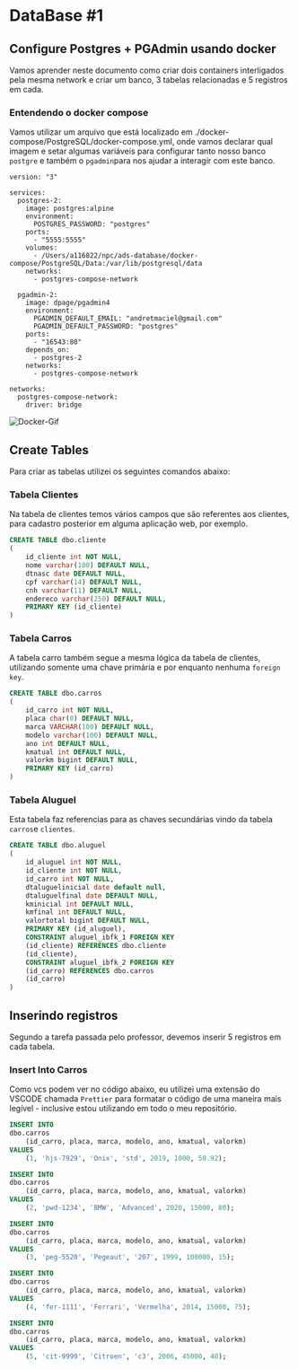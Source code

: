 # DataBase #1

## Configure Postgres + PGAdmin usando docker

Vamos aprender neste documento como criar dois containers interligados pela mesma network e criar um banco, 3 tabelas relacionadas e 5 registros em cada.

### Entendendo o docker compose

Vamos utilizar um arquivo que está localizado em ./docker-compose/PostgreSQL/docker-compose.yml, onde vamos declarar qual imagem e setar algumas variáveis para configurar tanto nosso banco `postgre` e também o `pgadmin`para nos ajudar a interagir com este banco.

```Docker
version: "3"

services:
  postgres-2:
    image: postgres:alpine
    environment:
      POSTGRES_PASSWORD: "postgres"
    ports:
      - "5555:5555"
    volumes:
      - /Users/a116822/npc/ads-database/docker-compose/PostgreSQL/Data:/var/lib/postgresql/data
    networks:
      - postgres-compose-network

  pgadmin-2:
    image: dpage/pgadmin4
    environment:
      PGADMIN_DEFAULT_EMAIL: "andretmaciel@gmail.com"
      PGADMIN_DEFAULT_PASSWORD: "postgres"
    ports:
      - "16543:80"
    depends_on:
      - postgres-2
    networks:
      - postgres-compose-network

networks:
  postgres-compose-network:
    driver: bridge

```

![Docker-Gif](../imgs/postgres-docker.gif)


## Create Tables

Para criar as tabelas utilizei os seguintes comandos abaixo:

### Tabela Clientes

Na tabela de clientes temos vários campos que são referentes aos clientes, para cadastro posterior em alguma aplicação web, por exemplo.

```sql
CREATE TABLE dbo.cliente
(
    id_cliente int NOT NULL,
    nome varchar(100) DEFAULT NULL,
    dtnasc date DEFAULT NULL,
    cpf varchar(14) DEFAULT NULL,
    cnh varchar(11) DEFAULT NULL,
    endereco varchar(250) DEFAULT NULL,
    PRIMARY KEY (id_cliente)
) 
```

### Tabela Carros

A tabela carro também segue a mesma lógica da tabela de clientes, utilizando somente uma chave primária e por enquanto nenhuma `foreign key`.

```SQL
CREATE TABLE dbo.carros
(
    id_carro int NOT NULL,
    placa char(8) DEFAULT NULL,
    marca VARCHAR(100) DEFAULT NULL,
    modelo varchar(100) DEFAULT NULL,
    ano int DEFAULT NULL,
    kmatual int DEFAULT NULL,
    valorkm bigint DEFAULT NULL,
    PRIMARY KEY (id_carro)
)
```

### Tabela Aluguel

Esta tabela faz referencias para as chaves secundárias vindo da tabela `carros`e `clientes`.

```sql
CREATE TABLE dbo.aluguel
(
    id_aluguel int NOT NULL,
    id_cliente int NOT NULL,
    id_carro int NOT NULL,
    dtaluguelinicial date default null,
    dtaluguelfinal date DEFAULT NULL,
    kminicial int DEFAULT NULL,
    kmfinal int DEFAULT NULL,
    valortotal bigint DEFAULT NULL,
    PRIMARY KEY (id_aluguel),
    CONSTRAINT aluguel_ibfk_1 FOREIGN KEY
    (id_cliente) REFERENCES dbo.cliente
    (id_cliente),
    CONSTRAINT aluguel_ibfk_2 FOREIGN KEY
    (id_carro) REFERENCES dbo.carros
    (id_carro)
)
```

## Inserindo registros

Segundo a tarefa passada pelo professor, devemos inserir 5 registros em cada tabela.

### Insert Into Carros

Como vcs podem ver no código abaixo, eu utilizei uma extensão do VSCODE chamada `Prettier` para formatar o código de uma maneira mais legível - inclusive estou utilizando em todo o meu repositório.

```sql
INSERT INTO 
dbo.carros
    (id_carro, placa, marca, modelo, ano, kmatual, valorkm)
VALUES
    (1, 'hjs-7929', 'Onix', 'std', 2019, 1000, 50.92);

INSERT INTO 
dbo.carros
    (id_carro, placa, marca, modelo, ano, kmatual, valorkm)
VALUES
    (2, 'pwd-1234', 'BMW', 'Advanced', 2020, 15000, 80);

INSERT INTO 
dbo.carros
    (id_carro, placa, marca, modelo, ano, kmatual, valorkm)
VALUES
    (3, 'peg-5520', 'Pegeaut', '207', 1999, 100000, 15);

INSERT INTO 
dbo.carros
    (id_carro, placa, marca, modelo, ano, kmatual, valorkm)
VALUES
    (4, 'fer-1111', 'Ferrari', 'Vermelha', 2014, 15000, 75);

INSERT INTO 
dbo.carros
    (id_carro, placa, marca, modelo, ano, kmatual, valorkm)
VALUES
    (5, 'cit-9999', 'Citroen', 'c3', 2006, 45000, 40);
```